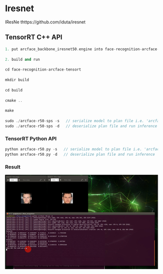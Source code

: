 # Iresnet

IResNe thttps://github.com/iduta/iresnet

## TensorRT C++ API

```C++
1. put arcface_backbone_iresnet50.engine into face-recognition-arcface-tensort/build

2. build and run

cd face-recognition-arcface-tensort

mkdir build

cd build

cmake ..

make

sudo ./arcface-r50-sps -s   // serialize model to plan file i.e. 'arcface_backbone_iresnet50.engine'
sudo ./arcface-r50-sps -d   // deserialize plan file and run inference

```

### TensorRT Python API

```C++
python arcface-r50.py -s   // serialize model to plan file i.e. 'arcface_backbone_iresnet50.engine'
python arcface-r50.py -d   // deserialize plan file and run inference
```

### Result

![1](.//image//1.png)
